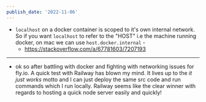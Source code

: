 ```yaml
---
publish_date: '2022-11-06'
---
```


- `localhost` on a docker container is scoped to it's own internal network. So if you want `localhost` to refer to the "HOST" i.e the machine running docker, on mac we can use `host.docker.internal` - 
	- https://stackoverflow.com/a/67781603/7207193


---

- ok so after battling with docker and fighting with networking issues for fly.io. A quick test with Railway has blown my mind. It lives up to the _it just works_ motto and I can just deploy the same src code and run commands which I run locally. Railway seems like the clear winner with regards to hosting a quick node server easily and quickly!
